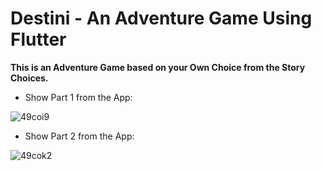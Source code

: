 # Destini - An Adventure Game Using Flutter

**This is an Adventure Game based on your Own Choice from the Story Choices.**

- Show Part 1 from the App:


![49coi9](https://user-images.githubusercontent.com/50073317/88447532-8c8ea000-ce34-11ea-88bd-e6ccc33d28aa.gif)


- Show Part 2 from the App:


![49cok2](https://user-images.githubusercontent.com/50073317/88447547-b0ea7c80-ce34-11ea-9964-ae4145f9d52b.gif)
